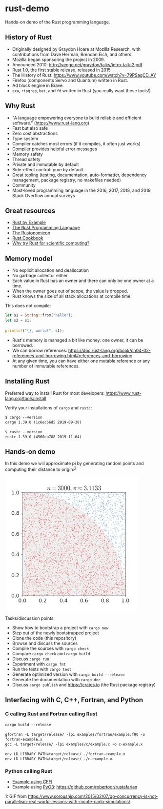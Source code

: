 

# rust-demo

Hands-on demo of the Rust programming language.


## History of Rust

- Originally designed by Graydon Hoare at Mozilla Research, with contributions from Dave Herman, Brendan Eich, and others.
- Mozilla began sponsoring the project in 2009.
- Announced 2010: http://venge.net/graydon/talks/intro-talk-2.pdf
- Rust 1.0, the first stable release, released in 2015.
- The History of Rust: https://www.youtube.com/watch?v=79PSagCD_AY
- Firefox (components Servo and Quantum) written in Rust.
- Ad block engine in Brave.
- `exa`, `ripgrep`, `bat`, and `fd` written in Rust (you really want these tools!).


## Why Rust

- "A language empowering everyone to build reliable and efficient software." (https://www.rust-lang.org)
- Fast but also safe
- Zero cost abstractions
- Type system
- Compiler catches most errors (if it compiles, it often just works)
- Compiler provides helpful error messages
- Memory safety
- Thread safety
- Private and immutable by default
- Side-effect control: pure by default
- Great tooling (testing, documentation, auto-formatter, dependency management, package registry, no makefiles needed)
- Community
- Most-loved programming language in the 2016, 2017, 2018, and 2019 Stack Overflow annual surveys


## Great resources

- [Rust by Example](https://doc.rust-lang.org/rust-by-example/)
- [The Rust Programming Language](https://doc.rust-lang.org/book/)
- [The Rustonomicon](https://doc.rust-lang.org/nomicon/)
- [Rust Cookbook](https://rust-lang-nursery.github.io/rust-cookbook/)
- [Why try Rust for scientific computing?](https://erambler.co.uk/blog/why-give-rust-a-try/)


## Memory model

- No explicit allocation and deallocation
- No garbage collector either
- Each value in Rust has an owner and there can only be one owner at a time.
- When the owner goes out of scope, the value is dropped.
- Rust knows the size of all stack allocations at compile time

This does not compile:
```rust
let s1 = String::from("hello");
let s2 = s1;

println!("{}, world!", s1);
```

- Rust's memory is managed a bit like money: one owner, it can be borrowed.
- We can borrow references: https://doc.rust-lang.org/book/ch04-02-references-and-borrowing.html#references-and-borrowing
- At any given time, you can have either one mutable reference or any number of immutable references.


## Installing Rust

Preferred way to install Rust for most developers: https://www.rust-lang.org/tools/install

Verify your installations of `cargo` and `rustc`:
```
$ cargo --version
cargo 1.39.0 (1c6ec66d5 2019-09-30)

$ rustc --version
rustc 1.39.0 (4560ea788 2019-11-04)
```


## Hands-on demo

In this demo we will approximate pi by generating random points and computing
their distance to origin:<sup>[1](#footnote1)</sup>

![random points](img/pi_Monte-Carlo.gif)

Tasks/discussion points:
- Show how to bootstrap a project with `cargo new`
- Step out of the newly bootstrapped project
- Clone the code (this repository)
- Browse and discuss the sources
- Compile the sources with `cargo check`
- Compare `cargo check` and `cargo build`
- Discuss `cargo run`
- Experiment with `cargo fmt`
- Run the tests with `cargo test`
- Generate optimized version with `cargo build --release`
- Generate the documentation with `cargo doc`
- Discuss `cargo publish` and https://crates.io (the Rust package registry)


## Interfacing with C, C++, Fortran, and Python

### C calling Rust and Fortran calling Rust

```
cargo build --release

gfortran -L target/release/ -lpi examples/fortran/example.f90 -o fortran-example.x
gcc -L target/release/ -lpi examples/c/example.c -o c-example.x

env LD_LIBRARY_PATH=target/release/ ./fortran-example.x
env LD_LIBRARY_PATH=target/release/ ./c-example.x
```

### Python calling Rust

- [Example using CFFI](examples/python)
- Example using [PyO3](https://github.com/PyO3/pyo3): https://github.com/robertodr/rustafarian


<a name="footnote1">1</a>: GIF from https://www.soroushjp.com/2015/02/07/go-concurrency-is-not-parallelism-real-world-lessons-with-monte-carlo-simulations/
